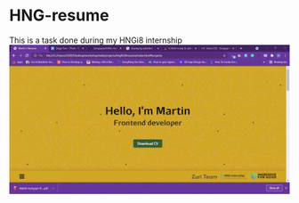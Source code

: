 # HNG-resume
This is a task done during my HNGi8 internship
![screen-capture](https://github.com/isonguyom/HNG-resume/blob/b1fa1fa4f6bd45c5f0d4bd751528f99e06104d62/images/screen-capture.gif)